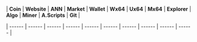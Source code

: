 |  **Coin** | **Website** | **ANN** | **Market** | **Wallet** | **Wx64** | **Ux64** | **Mx64** | **Explorer** | **Algo** | **Miner** | **A.Scripts** | **Git** |

|  ------ | ------ | ------ | ------ | ------ | ------ | ------ | ------ | ------ | ------ |
